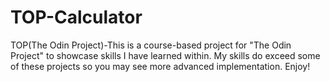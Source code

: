 # TOP-Calculator
TOP(The Odin Project)-This is a course-based project for "The Odin Project" to showcase skills I have learned within. My skills do exceed some of these projects so you may see more advanced implementation. Enjoy!
